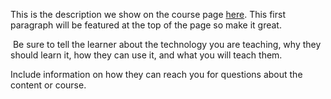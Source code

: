 This is the description we show on the course page [here](https://lab.github.com/GabrielSilverio23/myflight_2021_gs). This first paragraph will be featured at the top of the page so make it great.
​

​
Be sure to tell the learner about the technology you are teaching, why they should learn it, how they can use it, and what you will teach them.
​


Include information on how they can reach you for questions about the content or course. 